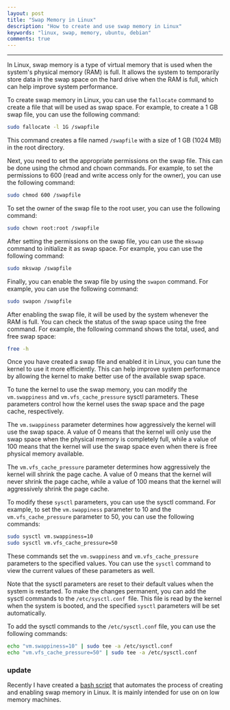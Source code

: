 ```yaml
---
layout: post
title: "Swap Memory in Linux"
description: "How to create and use swap memory in Linux"
keywords: "linux, swap, memory, ubuntu, debian"
comments: true
---
```


-----------------------

In Linux, swap memory is a type of virtual memory that is used when the system's physical memory (RAM) is full. It allows the system to temporarily store data in the swap space on the hard drive when the RAM is full, which can help improve system performance.

To create swap memory in Linux, you can use the `fallocate` command to create a file that will be used as swap space. For example, to create a 1 GB swap file, you can use the following command:


``` bash
sudo fallocate -l 1G /swapfile
```

This command creates a file named `/swapfile` with a size of 1 GB (1024 MB) in the root directory.

Next, you need to set the appropriate permissions on the swap file. This can be done using the chmod and chown commands. For example, to set the permissions to 600 (read and write access only for the owner), you can use the following command:

``` bash
sudo chmod 600 /swapfile
```

To set the owner of the swap file to the root user, you can use the following command:

``` bash
sudo chown root:root /swapfile
```

After setting the permissions on the swap file, you can use the `mkswap` command to initialize it as swap space. For example, you can use the following command:

``` bash
sudo mkswap /swapfile
```

Finally, you can enable the swap file by using the `swapon` command. For example, you can use the following command:

``` bash
sudo swapon /swapfile
```

After enabling the swap file, it will be used by the system whenever the RAM is full. You can check the status of the swap space using the free command. For example, the following command shows the total, used, and free swap space:

``` bash
free -h
```

Once you have created a swap file and enabled it in Linux, you can tune the kernel to use it more efficiently. This can help improve system performance by allowing the kernel to make better use of the available swap space.

To tune the kernel to use the swap memory, you can modify the `vm.swappiness` and `vm.vfs_cache_pressure` sysctl parameters. These parameters control how the kernel uses the swap space and the page cache, respectively.

The `vm.swappiness` parameter determines how aggressively the kernel will use the swap space. A value of 0 means that the kernel will only use the swap space when the physical memory is completely full, while a value of 100 means that the kernel will use the swap space even when there is free physical memory available.

The `vm.vfs_cache_pressure` parameter determines how aggressively the kernel will shrink the page cache. A value of 0 means that the kernel will never shrink the page cache, while a value of 100 means that the kernel will aggressively shrink the page cache.

To modify these `sysctl` parameters, you can use the sysctl command. For example, to set the `vm.swappiness` parameter to 10 and the `vm.vfs_cache_pressure` parameter to 50, you can use the following commands:

``` bash
sudo sysctl vm.swappiness=10
sudo sysctl vm.vfs_cache_pressure=50
```

These commands set the `vm.swappiness` and `vm.vfs_cache_pressure `parameters to the specified values. You can use the `sysctl` command to view the current values of these parameters as well.

Note that the sysctl parameters are reset to their default values when the system is restarted. To make the changes permanent, you can add the sysctl commands to the `/etc/sysctl.conf `file. This file is read by the kernel when the system is booted, and the specified `sysctl` parameters will be set automatically.

To add the sysctl commands to the `/etc/sysctl.conf` file, you can use the following commands:

``` bash
echo "vm.swappiness=10" | sudo tee -a /etc/sysctl.conf
echo "vm.vfs_cache_pressure=50" | sudo tee -a /etc/sysctl.conf
```


### update

Recently I have created a [bash script](https://gist.github.com/MohamedElashri/559c35548e5985ad6e96c461156eec07) that automates the process of creating and enabling swap memory in Linux. It is mainly intended for use on on low memory machines. 